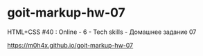 # goit-markup-hw-07

HTML+CSS #40 : Online - 6 - Tech skills - Домашнее задание 07

https://m0h4x.github.io/goit-markup-hw-07
